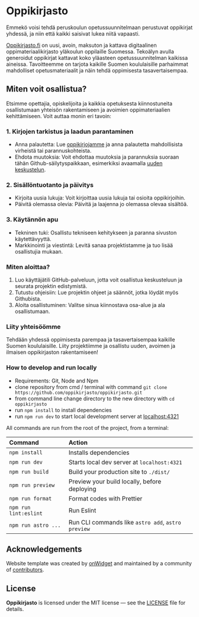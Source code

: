 # Oppikirjasto

Emmekö voisi tehdä peruskoulun opetussuunnitelmaan perustuvat oppikirjat yhdessä, ja niin että kaikki saisivat lukea niitä vapaasti.

[Oppikirjasto.fi](https://www.oppikirjasto.fi) on uusi, avoin, maksuton ja kattava digitaalinen oppimateriaalikirjasto yläkoulun oppilaille Suomessa. Tekoälyn avulla generoidut oppikirjat kattavat koko yläasteen opetussuunnitelman kaikissa aineissa. Tavoitteemme on tarjota kaikille Suomen koululaisille parhaimmat mahdolliset opetusmateriaalit ja näin tehdä oppimisesta tasavertaisempaa.

## Miten voit osallistua?

Etsimme opettajia, opiskelijoita ja kaikkia opetuksesta kiinnostuneita osallistumaan yhteisön rakentamiseen ja avoimien oppimateriaalien kehittämiseen. Voit auttaa monin eri tavoin:

### 1. Kirjojen tarkistus ja laadun parantaminen
- Anna palautetta: Lue [oppikirjojamme](https://www.oppikirjasto.fi) ja anna palautetta mahdollisista virheistä tai parannuskohteista.
- Ehdota muutoksia: Voit ehdottaa muutoksia ja parannuksia suoraan tähän Github-säilytyspaikkaan, esimerkiksi avaamalla [uuden keskustelun](https://github.com/oppikirjasto/oppikirjasto/issues).

### 2. Sisällöntuotanto ja päivitys
- Kirjoita uusia lukuja: Voit kirjoittaa uusia lukuja tai osioita oppikirjoihin.
- Päivitä olemassa olevia: Päivitä ja laajenna jo olemassa olevaa sisältöä.

### 3. Käytännön apu
- Tekninen tuki: Osallistu tekniseen kehitykseen ja paranna sivuston käytettävyyttä.
- Markkinointi ja viestintä: Levitä sanaa projektistamme ja tuo lisää osallistujia mukaan.

### Miten aloittaa?

1. Luo käyttäjätili GitHub-palveluun, jotta voit osallistua keskusteluun ja seurata projektin edistymistä.
2. Tutustu ohjeisiin: Lue projektin ohjeet ja säännöt, jotka löydät myös Githubista.
3. Aloita osallistuminen: Valitse sinua kiinnostava osa-alue ja ala osallistumaan.

### Liity yhteisöömme

Tehdään yhdessä oppimisesta parempaa ja tasavertaisempaa kaikille Suomen koululaisille. Liity projektiimme ja osallistu uuden, avoimen ja ilmaisen oppikirjaston rakentamiseen!

### How to develop and run locally

- Requirements: Git, Node and Npm
- clone repository from cmd / terminal with command `git clone https://github.com/oppikirjasto/oppikirjasto.git`
- from command line change directory to the new directory with `cd oppikirjasto`
- run `npm install` to install dependencies
- run `npm run dev` to start local development server at [localhost:4321](localhost:4321) 

All commands are run from the root of the project, from a terminal:

| Command               | Action                                             |
| :-------------------- | :------------------------------------------------- |
| `npm install`         | Installs dependencies                              |
| `npm run dev`         | Starts local dev server at `localhost:4321`        |
| `npm run build`       | Build your production site to `./dist/`            |
| `npm run preview`     | Preview your build locally, before deploying       |
| `npm run format`      | Format codes with Prettier                         |
| `npm run lint:eslint` | Run Eslint                                         |
| `npm run astro ...`   | Run CLI commands like `astro add`, `astro preview` |

## Acknowledgements

Website template was created by [onWidget](https://onwidget.com) and maintained by a community of [contributors](https://github.com/onwidget/astrowind/graphs/contributors).

## License

**Oppikirjasto** is licensed under the MIT license — see the [LICENSE](./LICENSE.md) file for details.
